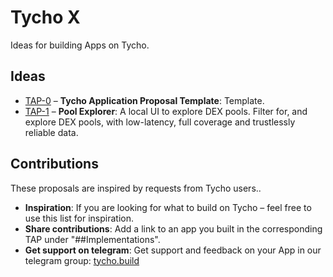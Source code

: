 # Tycho X
Ideas for building Apps on Tycho.

## Ideas
- [TAP-0](TAP-0.md) – **Tycho Application Proposal Template**: Template.
- [TAP-1](TAP-1.md) – **Pool Explorer**: A local UI to explore DEX pools. Filter for, and explore DEX pools, with low-latency, full coverage and trustlessly reliable data.

## Contributions
These proposals are inspired by requests from Tycho users..

- **Inspiration**: If you are looking for what to build on Tycho – feel free to use this list for inspiration.
- **Share contributions**: Add a link to an app you built in the corresponding TAP under "##Implementations".
- **Get support on telegram**: Get support and feedback on your App in our telegram group: [tycho.build](https://tycho.build/)